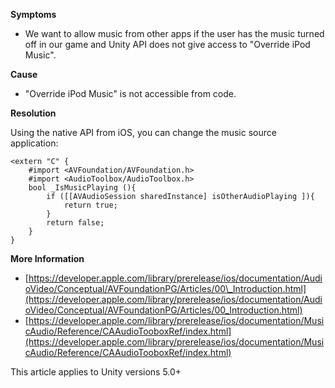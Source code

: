 

**Symptoms**


- We want to allow music from other apps if the user has the music turned off in our game and Unity API does not give access to "Override iPod Music".



**Cause**


- "Override iPod Music" is not accessible from code.



**Resolution**



Using the native API from iOS, you can change the music source application:


```
<extern "C" {
    #import <AVFoundation/AVFoundation.h>
    #import <AudioToolbox/AudioToolbox.h>
    bool _IsMusicPlaying (){ 
        if ([[AVAudioSession sharedInstance] isOtherAudioPlaying ]){ 
            return true; 
        } 
        return false; 
    }
}
```


**More Information**


- [https://developer.apple.com/library/prerelease/ios/documentation/AudioVideo/Conceptual/AVFoundationPG/Articles/00\_Introduction.html](https://developer.apple.com/library/prerelease/ios/documentation/AudioVideo/Conceptual/AVFoundationPG/Articles/00_Introduction.html)
- [https://developer.apple.com/library/prerelease/ios/documentation/MusicAudio/Reference/CAAudioTooboxRef/index.html](https://developer.apple.com/library/prerelease/ios/documentation/MusicAudio/Reference/CAAudioTooboxRef/index.html)



This article applies to Unity versions 5.0+





